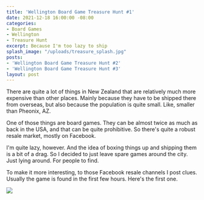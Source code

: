 ```yaml
---
title: 'Wellington Board Game Treasure Hunt #1'
date: 2021-12-18 16:00:00 -08:00
categories:
- Board Games
- Wellington
- Treasure Hunt
excerpt: Because I'm too lazy to ship
splash_image: "/uploads/treasure_splash.jpg"
posts:
- 'Wellington Board Game Treasure Hunt #2'
- 'Wellington Board Game Treasure Hunt #3'
layout: post
---
```

There are quite a lot of things in New Zealand that are relatively much more expensive than other places. Mainly because they have to be shipped there from overseas, but also because the population is quite small. Like, smaller than Pheonix, AZ.

One of those things are board games. They can be almost twice as much as back in the USA, and that can be quite prohibitive. So there's quite a robust resale market, mostly on Facebook.

I'm quite lazy, however. And the idea of boxing things up and shipping them is a bit of a drag. So I decided to just leave spare games around the city. Just lying around. For people to find.

To make it more interesting, to those Facebook resale channels I post clues. Usually the game is found in the first few hours. Here's the first one.

![](/uploads/treasurehunt_01.png)